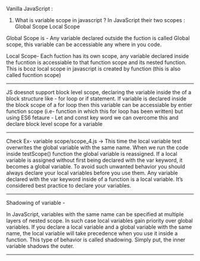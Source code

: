 Vanilla JavaScript :

1) What is variable scope in javascript ?
In JavaScript their two scopes :
Global Scope
Local Scope

Global Scope is - Any variable declared outside the fuction is called Global scope, this variable can be
accessiable any where in you code.

Local Scope- Each fuction has its own scope, any variable declared inside the fucntion is accessiable
to that function scope and its nested function. This is bcoz local scope in javascript is created by
function (this is also called fucntion scope)

---------------------------------------------------------------------------------------------------------------

JS doesnot support block level scope, declaring the variable inside the of a block structure like - for loop
or if statement. If variable is declared inside the block scope of a for loop then this variable can be 
accessiable by entier function scope (i.e- function in which this for loop has been written)
but using ES6 fetaure - Let and const key word we can overcome this and declare block level scope for
a variable

---------------------------------------------------------------------------------------------------------------

Check Ex- variable scope/scope_4.js ->
This time the local variable test overwrites the global variable with the same name.
 When we run the code inside testScope() function the global variable is reassigned.
 If a local variable is assigned without first being declared with the var keyword,
 it becomes a global variable.
 To avoid such unwanted behavior you should always declare your local variables before you use them.
 Any variable declared with the var keyword inside of a function is a local variable.
 It’s considered best practice to declare your variables.


 ---------------------------------------------------------------------------------------------------------------
 Shadowing of variable - 

In JavaScript, variables with the same name can be specified at multiple layers of nested scope. In such case local variables gain priority over global variables. If you declare a local variable and a global variable with the same name, the local variable will take precedence when you use it inside a function. This type of behavior is called shadowing. Simply put, the inner variable shadows the outer.

---------------------------------------------------------------------------------------------------------------

 


